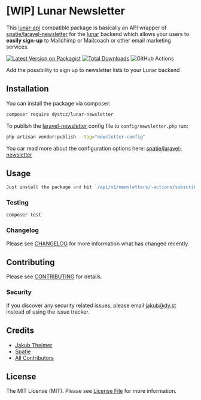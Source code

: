 # [WIP] Lunar Newsletter

This [lunar-api](https://github.com/dystcz/lunar-api) compatible package is basically an API wrapper 
of [spatie/laravel-newsletter](https://github.com/spatie/laravel-newsletter) for the [lunar](https://github.com/lunarphp/lunar) backend
which allows your users to **easily sign-up** to Mailchimp or Mailcoach or other email marketing services.

[![Latest Version on Packagist](https://img.shields.io/packagist/v/dystcz/lunar-newsletter.svg?style=flat-square)](https://packagist.org/packages/dystcz/lunar-newsletter)
[![Total Downloads](https://img.shields.io/packagist/dt/dystcz/lunar-newsletter.svg?style=flat-square)](https://packagist.org/packages/dystcz/lunar-newsletter)
![GitHub Actions](https://github.com/dystcz/lunar-newsletter/actions/workflows/main.yml/badge.svg)

Add the possibility to sign up to newsletter lists to your Lunar backend

## Installation

You can install the package via composer:

```bash
composer require dystcz/lunar-newsletter

```
To publish the [laravel-newsletter](https://github.com/spatie/laravel-newsletter) config file to `config/newsletter.php` run:

```bash
php artisan vendor:publish --tag="newsletter-config"
```

You car read more about the configuration options here: [spatie/laravel-newsletter](https://github.com/spatie/laravel-newsletter)

## Usage

```php
Just install the package and hit `/api/v1/newsletters/-actions/subscribe`
```

### Testing

```bash
composer test
```

### Changelog

Please see [CHANGELOG](CHANGELOG.md) for more information what has changed recently.

## Contributing

Please see [CONTRIBUTING](CONTRIBUTING.md) for details.

### Security

If you discover any security related issues, please email jakub@dy.st instead of using the issue tracker.

## Credits

-   [Jakub Theimer](https://github.com/dystcz)
-   [Spatie](https://github.com/spatie)
-   [All Contributors](../../contributors)

## License

The MIT License (MIT). Please see [License File](LICENSE.md) for more information.

